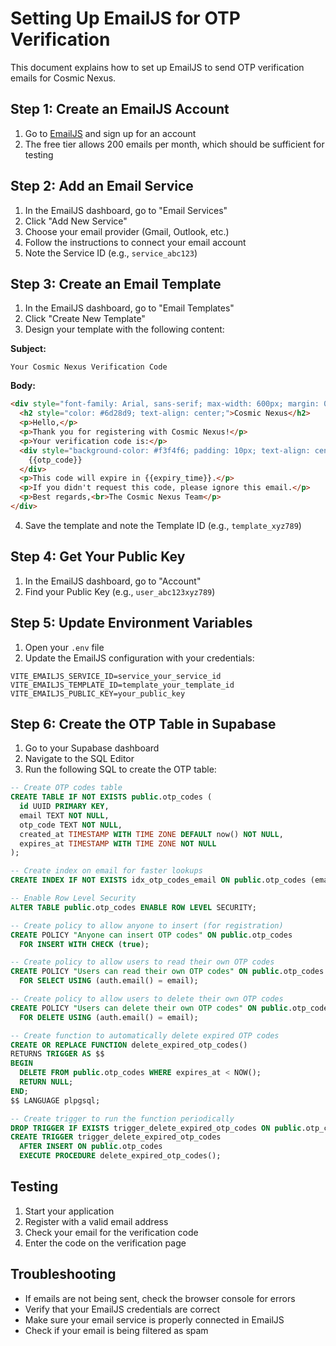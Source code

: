 # Setting Up EmailJS for OTP Verification

This document explains how to set up EmailJS to send OTP verification emails for Cosmic Nexus.

## Step 1: Create an EmailJS Account

1. Go to [EmailJS](https://www.emailjs.com/) and sign up for an account
2. The free tier allows 200 emails per month, which should be sufficient for testing

## Step 2: Add an Email Service

1. In the EmailJS dashboard, go to "Email Services"
2. Click "Add New Service"
3. Choose your email provider (Gmail, Outlook, etc.)
4. Follow the instructions to connect your email account
5. Note the Service ID (e.g., `service_abc123`)

## Step 3: Create an Email Template

1. In the EmailJS dashboard, go to "Email Templates"
2. Click "Create New Template"
3. Design your template with the following content:

**Subject:**
```
Your Cosmic Nexus Verification Code
```

**Body:**
```html
<div style="font-family: Arial, sans-serif; max-width: 600px; margin: 0 auto; padding: 20px; border: 1px solid #e0e0e0; border-radius: 5px;">
  <h2 style="color: #6d28d9; text-align: center;">Cosmic Nexus</h2>
  <p>Hello,</p>
  <p>Thank you for registering with Cosmic Nexus!</p>
  <p>Your verification code is:</p>
  <div style="background-color: #f3f4f6; padding: 10px; text-align: center; font-size: 24px; font-weight: bold; letter-spacing: 5px; margin: 20px 0;">
    {{otp_code}}
  </div>
  <p>This code will expire in {{expiry_time}}.</p>
  <p>If you didn't request this code, please ignore this email.</p>
  <p>Best regards,<br>The Cosmic Nexus Team</p>
</div>
```

4. Save the template and note the Template ID (e.g., `template_xyz789`)

## Step 4: Get Your Public Key

1. In the EmailJS dashboard, go to "Account"
2. Find your Public Key (e.g., `user_abc123xyz789`)

## Step 5: Update Environment Variables

1. Open your `.env` file
2. Update the EmailJS configuration with your credentials:

```
VITE_EMAILJS_SERVICE_ID=service_your_service_id
VITE_EMAILJS_TEMPLATE_ID=template_your_template_id
VITE_EMAILJS_PUBLIC_KEY=your_public_key
```

## Step 6: Create the OTP Table in Supabase

1. Go to your Supabase dashboard
2. Navigate to the SQL Editor
3. Run the following SQL to create the OTP table:

```sql
-- Create OTP codes table
CREATE TABLE IF NOT EXISTS public.otp_codes (
  id UUID PRIMARY KEY,
  email TEXT NOT NULL,
  otp_code TEXT NOT NULL,
  created_at TIMESTAMP WITH TIME ZONE DEFAULT now() NOT NULL,
  expires_at TIMESTAMP WITH TIME ZONE NOT NULL
);

-- Create index on email for faster lookups
CREATE INDEX IF NOT EXISTS idx_otp_codes_email ON public.otp_codes (email);

-- Enable Row Level Security
ALTER TABLE public.otp_codes ENABLE ROW LEVEL SECURITY;

-- Create policy to allow anyone to insert (for registration)
CREATE POLICY "Anyone can insert OTP codes" ON public.otp_codes
  FOR INSERT WITH CHECK (true);

-- Create policy to allow users to read their own OTP codes
CREATE POLICY "Users can read their own OTP codes" ON public.otp_codes
  FOR SELECT USING (auth.email() = email);

-- Create policy to allow users to delete their own OTP codes
CREATE POLICY "Users can delete their own OTP codes" ON public.otp_codes
  FOR DELETE USING (auth.email() = email);

-- Create function to automatically delete expired OTP codes
CREATE OR REPLACE FUNCTION delete_expired_otp_codes()
RETURNS TRIGGER AS $$
BEGIN
  DELETE FROM public.otp_codes WHERE expires_at < NOW();
  RETURN NULL;
END;
$$ LANGUAGE plpgsql;

-- Create trigger to run the function periodically
DROP TRIGGER IF EXISTS trigger_delete_expired_otp_codes ON public.otp_codes;
CREATE TRIGGER trigger_delete_expired_otp_codes
  AFTER INSERT ON public.otp_codes
  EXECUTE PROCEDURE delete_expired_otp_codes();
```

## Testing

1. Start your application
2. Register with a valid email address
3. Check your email for the verification code
4. Enter the code on the verification page

## Troubleshooting

- If emails are not being sent, check the browser console for errors
- Verify that your EmailJS credentials are correct
- Make sure your email service is properly connected in EmailJS
- Check if your email is being filtered as spam
